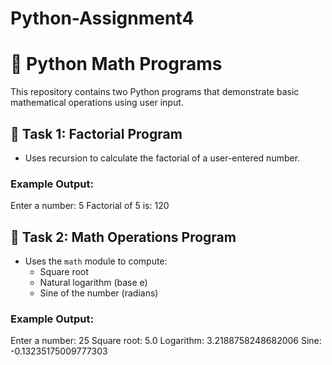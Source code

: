 # Python-Assignment4
# 📁 Python Math Programs

This repository contains two Python programs that demonstrate basic mathematical operations using user input.

## 🔹 Task 1: Factorial Program
- Uses recursion to calculate the factorial of a user-entered number.

### Example Output:
Enter a number: 5
Factorial of 5 is: 120


## 🔹 Task 2: Math Operations Program
- Uses the `math` module to compute:
  - Square root
  - Natural logarithm (base e)
  - Sine of the number (radians)

### Example Output:
Enter a number: 25
Square root: 5.0
Logarithm: 3.2188758248682006
Sine: -0.13235175009777303
